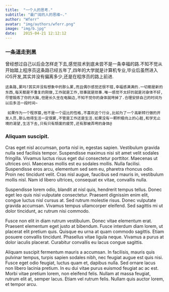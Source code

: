 ```yaml
---
title:  "一个人的思考."
subtitle: "最广阔的人的思维~."
author: "Wferr"
avatar: "img/authors/wferr.png"
image: "img/b.jpg"
date:   2015-04-21 12:12:12
---
```


### 一条道走到黑
  曾经想过自己以后会怎样走下去,感觉技术到底未尝不是一条幸福的路.不知不觉从开始踏上程序员这条路已经五年了,四年的大学就是计算机专业,毕业后虽然进入iOS开发,其实并没有偏离多少,还是在程序员的路上前进.
  
    这条路,累吗?其实并没有想象中的那么累,而且偶尔感觉还很不错,幸福感满满的.一切都是新的东西,每天都是不重复的刚做,工作就是工作,琐事就是琐事.唯一感觉不太好的就是对身体不好,尽管锻炼了你的大脑,但是长久坐在电脑边,不知不觉你的身体就垮掉了.合理安排自己的时间为以后多活一段时间~
    
     如果作为一个程序猿,他不是一个逗比的性格,不喜欢这个行业,比如为了一个高新转行做的开发人员,那么他得生活一定很累,不管是工作还是生活.如果没有一颗积极向上的心脏,和学无止境的渴望,生活下去,只有只有颓废的疲劳,还有那被弄垮的身体@

### Aliquam suscipit.
Cras eget nisl accumsan, porta nisl in, egestas sapien. Vestibulum gravida nulla sed facilisis tempor. Suspendisse maximus nisi sit amet velit sodales fringilla. Vivamus luctus risus eget dui consectetur porttitor. Maecenas ut ultrices orci. Maecenas mollis est eu sodales mollis. Nulla facilisi. Suspendisse eros arcu, elementum sed sem eu, pharetra rhoncus odio. Proin nec tincidunt velit. Cras nisl augue, faucibus sed mauris in, vestibulum mollis nisl. Nam id libero ultrices, consequat ex vitae, convallis nulla.

Suspendisse lorem odio, blandit at nisl quis, hendrerit tempus tellus. Donec eget leo quis nisi vulputate consectetur. Praesent dignissim enim elit, congue luctus nisl cursus at. Sed rutrum molestie risus. Donec vulputate gravida accumsan. Vivamus tempus ullamcorper eleifend. Sed sagittis mi ut dolor tincidunt, ac rutrum nisi commodo.

Fusce non elit in diam rutrum vestibulum. Donec vitae elementum erat. Praesent elementum eget justo at bibendum. Fusce interdum diam lorem, ut placerat elit pretium quis. Quisque eu urna at quam commodo sagittis. Etiam posuere convallis tincidunt. Phasellus vitae ligula neque. Vivamus a purus at dolor iaculis placerat. Curabitur convallis eu lacus congue sagittis.

Aliquam suscipit fermentum mauris a accumsan. In facilisis, mauris quis pulvinar tempus, turpis sapien sodales nibh, nec feugiat augue est quis nisi. Fusce eget odio feugiat, luctus quam et, dapibus nulla. Sed ornare lacus non libero lacinia pretium. In eu dui vitae purus euismod feugiat ac ac est. Morbi vitae pretium lorem, non eleifend felis. Nullam at massa feugiat, rutrum elit at, semper lacus. Etiam vel rutrum felis. Nullam quis auctor lorem, et tempor arcu.
